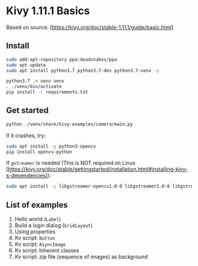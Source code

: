 # Kivy 1.11.1 Basics

Based on source: [https://kivy.org/doc/stable-1.11.1/guide/basic.html]

## Install

```bash
sudo add-apt-repository ppa:deadsnakes/ppa
sudo apt update
sudo apt install python3.7 python3.7-dev python3.7-venv -y

python3.7 -m venv venv
. ./venv/bin/activate
pip install -r requirements.txt
```

## Get started

```bash
python ./venv/share/kivy-examples/camera/main.py
```

If it crashes, try:

```bash
sudo apt install -y python3-opencv
pip install opencv-python
```

If `gstreamer` is needed (This is NOT required on Linux [https://kivy.org/doc/stable/gettingstarted/installation.html#installing-kivy-s-dependencies]):

```bash
sudo apt install -y libgstreamer-opencv1.0-0 libgstreamer1.0-0 libgstreamer1.0-dev 
```


## List of examples

1. Hello world (`Label`)
2. Build a login dialog (`GridLayout`)
3. Using properties
4. Kv script: `Button`
5. Kv script: `AsyncImage`
6. Kv script: Inherent classes
7. Kv script: zip file (sequence of images) as background
